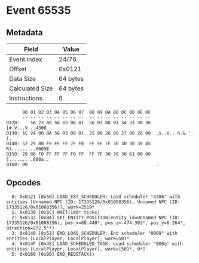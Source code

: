 # Event 65535

## Metadata

| Field           | Value    |
|-----------------|----------|
| Event Index     | 24/76    |
| Offset          | 0x0121   |
| Data Size       | 64 bytes |
| Calculated Size | 64 bytes |
| Instructions    | 6        |

```
      00 01 02 03 04 05 06 07  08 09 0A 0B 0C 0D 0E 0F
      -- -- -- -- -- -- -- --  -- -- -- -- -- -- -- --
0120:    5B 23 80 56 83 08 01  56 83 08 01 34 33 30 36   [#.V...V...4306
0130: 1C 24 80 BA 56 83 08 01  25 80 26 80 27 80 28 80  .$..V...%.&.'.(.
0140: 52 29 80 F0 FF FF 7F F0  FF FF 7F 30 30 30 39 45  R).........0009E
0150: 29 80 F0 FF FF 7F F0 FF  FF 7F 30 30 30 61 00 80  ).........000a..
0160: 00                                                .               
```

## Opcodes

```
  0: 0x0121 [0x5B] LOAD_EXT_SCHEDULER: Load scheduler "4306" with entities [Unnamed NPC (ID: 17335126/0x01088356), Unnamed NPC (ID: 17335126/0x01088356)], work=2519*
  1: 0x0130 [0x1C] WAIT(180* ticks)
  2: 0x0133 [0xBA] SET_ENTITY_POSITION(entity_id=Unnamed NPC (ID: 17335126/0x01088356), pos_x=60.448*, pos_z=-474.303*, pos_y=0.264*, direction=272.5°*)
  3: 0x0140 [0x52] END_LOAD_SCHEDULER: End scheduler "0009" with entities [LocalPlayer, LocalPlayer], work=501*
  4: 0x014F [0x45] LOAD_SCHEDULED_TASK: Load scheduler "000a" with entities [LocalPlayer, LocalPlayer], work=[501*, 0*]
  5: 0x0160 [0x00] END_REQSTACK()
```
